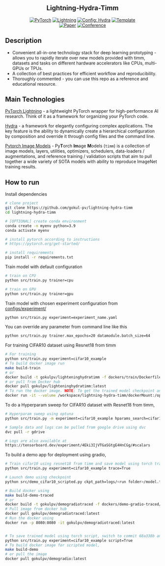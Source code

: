 <div align="center">

## Lightning-Hydra-Timm

<a href="https://pytorch.org/get-started/locally/"><img alt="PyTorch" src="https://img.shields.io/badge/PyTorch-ee4c2c?logo=pytorch&logoColor=white"></a>
<a href="https://pytorchlightning.ai/"><img alt="Lightning" src="https://img.shields.io/badge/-Lightning-792ee5?logo=pytorchlightning&logoColor=white"></a>
<a href="https://hydra.cc/"><img alt="Config: Hydra" src="https://img.shields.io/badge/Config-Hydra-89b8cd"></a>
<a href="https://github.com/ashleve/lightning-hydra-template"><img alt="Template" src="https://img.shields.io/badge/-Lightning--Hydra--Template-017F2F?style=flat&logo=github&labelColor=gray"></a><br>
[![Paper](http://img.shields.io/badge/paper-arxiv.1001.2234-B31B1B.svg)](https://www.nature.com/articles/nature14539)
[![Conference](http://img.shields.io/badge/AnyConference-year-4b44ce.svg)](https://papers.nips.cc/paper/2020)

</div>

## Description

-   Convenient all-in-one technology stack for deep learning prototyping - allows you to rapidly iterate over new models provided with timm, datasets and tasks on different hardware accelerators like CPUs, multi-GPUs or TPUs.
-   A collection of best practices for efficient workflow and reproducibility.
-   Thoroughly commented - you can use this repo as a reference and educational resource.
  

## Main Technologies

[PyTorch Lightning](https://github.com/PyTorchLightning/pytorch-lightning) - a lightweight PyTorch wrapper for high-performance AI research. Think of it as a framework for organizing your PyTorch code.

[Hydra](https://github.com/facebookresearch/hydra) - a framework for elegantly configuring complex applications. The key feature is the ability to dynamically create a hierarchical configuration by composition and override it through config files and the command line.

[Pytorch Image Models](https://rwightman.github.io/pytorch-image-models/) - Py**T**orch **Im**age **M**odels (`timm`) is a collection of image models, layers, utilities, optimizers, schedulers, data-loaders / augmentations, and reference training / validation scripts that aim to pull together a wide variety of SOTA models with ability to reproduce ImageNet training results.

## How to run

Install dependencies

```bash
# clone project
git clone https://github.com/gokul-pv/lightning-hydra-timm
cd lightning-hydra-timm

# [OPTIONAL] create conda environment
conda create -n myenv python=3.9
conda activate myenv

# install pytorch according to instructions
# https://pytorch.org/get-started/

# install requirements
pip install -r requirements.txt
```

Train model with default configuration

```bash
# train on CPU
python src/train.py trainer=cpu

# train on GPU
python src/train.py trainer=gpu
```

Train model with chosen experiment configuration from [configs/experiment/](configs/experiment/)

```bash
python src/train.py experiment=experiment_name.yaml
```

You can override any parameter from command line like this

```bash
python src/train.py trainer.max_epochs=20 datamodule.batch_size=64
```

For training CIFAR10 dataset using Resnet18 from timm

```bash
# For training
python src/train.py experiment=cifar10_example
# To build docker image run
make build-train
# or
docker build -t gokulpv/lighteninghydratimm -f dockers/train/Dockerfile .
# or pull from Docker hub
docker pull gokulpv/lighteninghydratimm:latest
# To run the docker image. NOTE: To get the trained model checkpoint and all the logs on the host machine, you'll have to volume mount your directory inside docker.
docker run -it --volume /workspace/lightning-hydra-timm/dockerMount:/opt/src/logs gokulpv/lighteninghydratimm python src/train.py experiment=cifar10_example

```

To do a Hyperparam sweep for CIFAR10 dataset with Resnet18 from timm, 

```bash
# Hyperparam sweep using optuna
python src/train.py -m experiment=cifar10_example hparams_search=cifar10_optuna

# Sample data and logs can be pulled from google drive using dvc
dvc pull -r gdrive

# Logs are also available at 
https://tensorboard.dev/experiment/4Eki3IjVTGaSGtgE4HnCGg/#scalars

```

To build a demo app for deployment using gradio,

```bash
# Train cifar10 using resnet18 from timm and save model using torch trace
python src/train.py experiment=cifar10_example trace=True

# Launch demo using checkpoint
python src/demo_cifar10_scripted.py ckpt_path=logs/<run folder>/model.traced.pt 

# Build docker using
make build-demo-traced
# or
docker build -t gokulpv/demogradiotraced -f dockers/demo-gradio-traced/Dockerfile .
# Pull image from docker hub
docker pull gokulpv/demogradiotraced:latest
# Run the docker using
docker run -p 8080:8080 -it gokulpv/demogradiotraced:latest 


# To save trained model using torch script, switch to commit 68a338b and run
python src/train.py experiment=cifar10_example script=True
# To build docker image for scripted model,
make build-demo
# or pull the image
docker pull gokulpv/demogradio:latest
```


